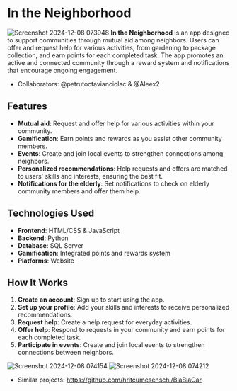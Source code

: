 # In the Neighborhood
![Screenshot 2024-12-08 073948](https://github.com/user-attachments/assets/f196f769-bb01-44f3-b776-20a55c9d0350)
**In the Neighborhood** is an app designed to support communities through mutual aid among neighbors. Users can offer and request help for various activities, from gardening to package collection, and earn points for each completed task. The app promotes an active and connected community through a reward system and notifications that encourage ongoing engagement.
- Collaborators: @petrutoctavianciolac & @Aleex2
## Features

- **Mutual aid**: Request and offer help for various activities within your community.
- **Gamification**: Earn points and rewards as you assist other community members.
- **Events**: Create and join local events to strengthen connections among neighbors.
- **Personalized recommendations**: Help requests and offers are matched to users’ skills and interests, ensuring the best fit.
- **Notifications for the elderly**: Set notifications to check on elderly community members and offer them help.

## Technologies Used

- **Frontend**: HTML/CSS & JavaScript
- **Backend**: Python
- **Database**: SQL Server
- **Gamification**: Integrated points and rewards system
- **Platforms**: Website

## How It Works

1. **Create an account**: Sign up to start using the app.
2. **Set up your profile**: Add your skills and interests to receive personalized recommendations.
3. **Request help**: Create a help request for everyday activities.
4. **Offer help**: Respond to requests in your community and earn points for each completed task.
5. **Participate in events**: Create and join local events to strengthen connections between neighbors.

![Screenshot 2024-12-08 074154](https://github.com/user-attachments/assets/fc3b1c25-fbb8-459e-aaad-8016f21e3de4)
![Screenshot 2024-12-08 074212](https://github.com/user-attachments/assets/f7eb9fe3-6262-4706-9717-c1f70d2c766b)

- Similar projects: https://github.com/hritcumesenschi/BlaBlaCar
